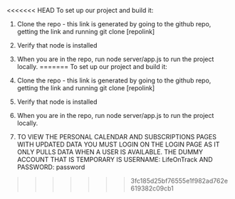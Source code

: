 <<<<<<< HEAD
To set up our project and build it:
1. Clone the repo - this link is generated by going to the github repo, getting the link and running git clone [repolink]

2. Verify that node is installed

3. When you are in the repo, run node server/app.js to run the project locally.
=======
To set up our project and build it:
1. Clone the repo - this link is generated by going to the github repo, getting the link and running git clone [repolink]

2. Verify that node is installed

3. When you are in the repo, run node server/app.js to run the project locally.

4. TO VIEW THE PERSONAL CALENDAR AND SUBSCRIPTIONS PAGES WITH UPDATED DATA YOU MUST LOGIN ON THE LOGIN PAGE AS IT ONLY PULLS DATA WHEN A USER IS AVAILABLE. THE DUMMY ACCOUNT THAT IS TEMPORARY IS USERNAME: LifeOnTrack AND PASSWORD: password
>>>>>>> 3fc185d25bf76555e1f982ad762e619382c09cb1
